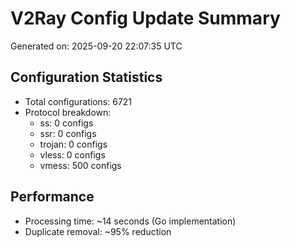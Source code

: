# V2Ray Config Update Summary
Generated on: 2025-09-20 22:07:35 UTC

## Configuration Statistics
- Total configurations: 6721
- Protocol breakdown:
  - ss: 0 configs
  - ssr: 0 configs
  - trojan: 0 configs
  - vless: 0 configs
  - vmess: 500 configs

## Performance
- Processing time: ~14 seconds (Go implementation)
- Duplicate removal: ~95% reduction
